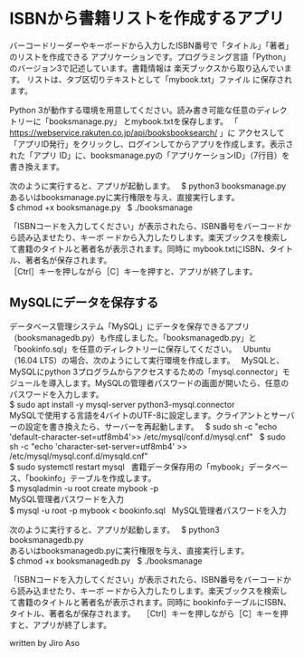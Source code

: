 # ISBNから書籍リストを作成するアプリ

バーコードリーダーやキーボードから入力したISBN番号で「タイトル」「著者」のリストを作成できる
アプリケーションです。プログラミング言語「Python」のバージョン3で記述しています。書籍情報は
楽天ブックスから取り込んでいます。 リストは、タブ区切りテキストとして「mybook.txt」ファイル
に保存されます。

Python 3が動作する環境を用意してください。読み書き可能な任意のディレクトリーに「booksmanage.py」
とmybook.txtを保存します。 「 https://webservice.rakuten.co.jp/api/booksbooksearch/ 」に
アクセスして「アプリID発行」をクリックし、ログインしてからアプリを作成します。表示された「アプリ
ID」に、booksmanage.pyの「アプリケーションID」（7行目）を書き換えます。  

次のように実行すると、アプリが起動します。  
$ python3 booksmanage.py  
あるいはbooksmanage.pyに実行権限を与え、直接実行します。  
$ chmod +x booksmanage.py  
$ ./booksmanage  

「ISBNコードを入力してください」が表示されたら、ISBN番号をバーコードから読み込ませたり、キーボ
ードから入力したりします。楽天ブックスを検索して書籍のタイトルと著者名が表示されます。同時に
mybook.txtにISBN、タイトル、著者名が保存されます。  
［Ctrl］キーを押しながら［C］キーを押すと、アプリが終了します。

## MySQLにデータを保存する
データベース管理システム「MySQL」にデータを保存できるアプリ（booksmanagedb.py）も作成しました。「booksmanagedb.py」と「bookinfo.sql」を任意のディレクトリーに保存してください。  
Ubuntu（16.04 LTS）の場合、次のようにして実行環境を作成します。  
MySQLと、MySQLにpython 3プログラムからアクセスするための「mysql.connector」モジュールを導入します。MySQLの管理者パスワードの画面が開いたら、任意のパスワードを入力します。  
$ sudo apt install -y mysql-server python3-mysql.connector  
MySQLで使用する言語を4バイトのUTF-8に設定します。クライアントとサーバーの設定を書き換えたら、サーバーを再起動します。  
$ sudo sh -c "echo 'default-character-set=utf8mb4'>> /etc/mysql/conf.d/mysql.cnf"  
$ sudo sh -c "echo 'character-set-server=utf8mb4' >> /etc/mysql/mysql.conf.d/mysqld.cnf"  
$ sudo systemctl restart mysql  
書籍データ保存用の「mybook」データベース、「bookinfo」テーブルを作成します。  
$ mysqladmin -u root create mybook -p  
MySQL管理者パスワードを入力  
$ mysql -u root -p mybook < bookinfo.sql  
MySQL管理者パスワードを入力  

次のように実行すると、アプリが起動します。  
$ python3 booksmanagedb.py  
あるいはbooksmanagedb.pyに実行権限を与え、直接実行します。  
$ chmod +x booksmanagedb.py  
$ ./booksmanage  

「ISBNコードを入力してください」が表示されたら、ISBN番号をバーコードから読み込ませたり、キーボ
ードから入力したりします。楽天ブックスを検索して書籍のタイトルと著者名が表示されます。同時に
bookinfoテーブルにISBN、タイトル、著者名が保存されます。  
［Ctrl］キーを押しながら［C］キーを押すと、アプリが終了します。

written by Jiro Aso
